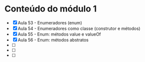 # Conteúdo do módulo 1

- [x] Aula 53 - Enumeradores (enum)
- [x] Aula 54 - Enumeradores como classe (construtor e métodos)
- [x] Aula 55 - Enum: métodos value e valueOf
- [x] Aula 56 -  Enum: métodos abstratos
- [ ]
- [ ]
- [ ]